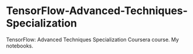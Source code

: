 # TensorFlow-Advanced-Techniques-Specialization
TensorFlow: Advanced Techniques Specialization Coursera course. My notebooks.
